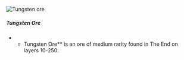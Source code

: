 ![Tungsten ore](/mods/techreborn/tungsten_ore.png)

##### Tungsten Ore

-   -   Tungsten Ore** is an ore of medium rarity found in The End on
        layers 10-250.
